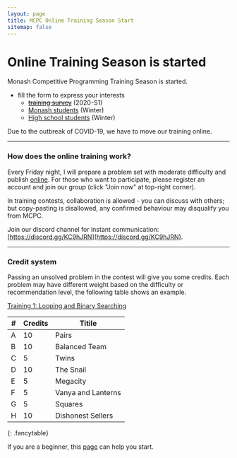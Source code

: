 ```yaml
---
layout: page
title: MCPC Online Training Season Start
sitemap: false
---
```


# Online Training Season is started

Monash Competitive Programming Training Season is started.
* fill the form to express your interests 
  * ~~[training survey](https://forms.gle/cYSeTNN3hFmQbChp8)~~ (2020-S1)
  * [Monash students](https://forms.gle/pdi66cHZi2xzNz2AA) (Winter)
  * [High school students](https://forms.gle/iSDdMcoHvKKzTskt5) (Winter)

Due to the outbreak of COVID-19, we have to move our training online.

---

### How does the online training work?
Every Friday night, I will prepare a problem set with moderate difficulty and publish [online](https://vjudge.net/group/monashicpc).
For those who want to participate, please register an account and join our group (click "Join now" at top-right corner).

In training contests, collaboration is allowed - you can discuss with others; 
but copy-pasting is disallowed, any confirmed behaviour may disqualify you from MCPC.

Join our discord channel for instant communication: [https://discord.gg/KC9hJRN](https://discord.gg/KC9hJRN).

---

### Credit system
Passing an unsolved problem in the contest will give you some credits.
Each problem may have different weight based on the difficulty or recommendation level, the following table shows an example.

[Training 1: Looping and Binary Searching](https://vjudge.net/contest/361685)

|  \#   |   Credits   |   Titile
|-------|-------------|---------
|   A   |    10       |   Pairs
|   B   |    10       |   Balanced Team
|   C   |    5        |   Twins
|   D   |    10       |   The Snail
|   E   |    5        |   Megacity
|   F   |    5        |   Vanya and Lanterns
|   G   |    5        |   Squares
|   H   |    10       |   Dishonest Sellers
{: .fancytable}

If you are a beginner, this [page](/for-contestants) can help you start.
